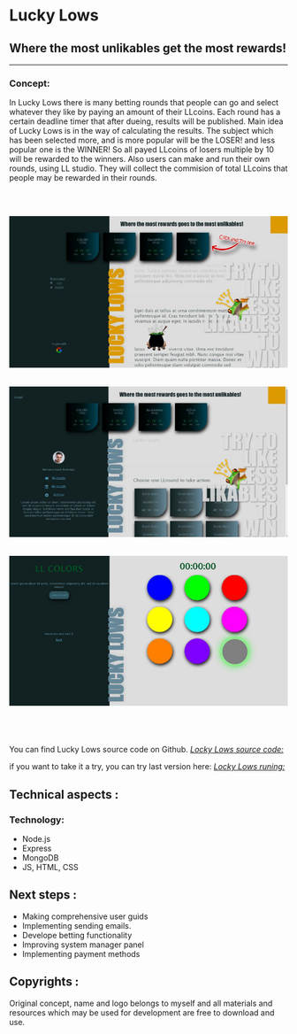 # Lucky Lows
## Where the most unlikables get the most rewards!
---
### Concept:

In Lucky Lows there is many betting rounds that people can go and select whatever they like by paying an amount of their LLcoins. Each round has a certain deadline timer that after dueing, results will be published. Main idea of Lucky Lows is in the way of calculating the results. The subject which has been selected more, and is more popular will be the LOSER! and less popular one is the WINNER! So all payed LLcoins of losers multiple by 10 will be rewarded to the winners. Also users can make and run their own rounds, using LL studio. They will collect the commision of total LLcoins that people may be rewarded in their rounds.

<br>

![LockyLows entry page](./public/images/sc20.JPG)
---
![LockyLows logged in page](./public/images/sc10.JPG)
---
![LockyLows room view example](./public/images/sc30.jpg)
---

<br/><br/>

You can find Lucky Lows source code on Github.
*[Locky Lows source code:](https://github.com/SamiaMehrdad/Locky-Lows)*

if you want to take it a try, you can try last version here:
*[Locky Lows runing:](https://lockylows.herokuapp.com)*

## Technical aspects :
 ### Technology:

 - Node.js
 - Express
 - MongoDB
 - JS, HTML, CSS

## Next steps :
 - Making comprehensive user guids
 - Implementing sending emails.
 - Develope betting functionality
 - Improving system manager panel
 - Implementing payment methods 

## Copyrights :
Original concept, name and logo belongs to myself and all materials and resources which may be used for development are free to download and use. 

